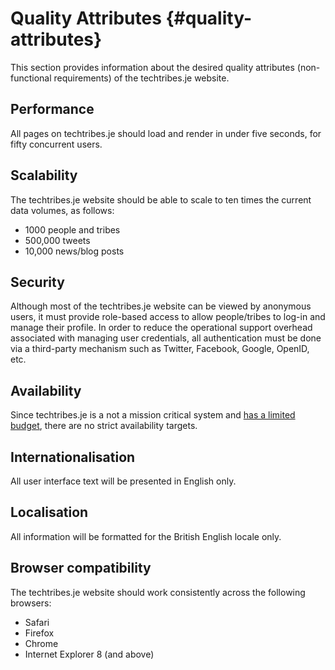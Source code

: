 # Quality Attributes {#quality-attributes}This section provides information about the desired quality attributes (non-functional requirements) of the techtribes.je website.

## Performance

All pages on techtribes.je should load and render in under five seconds, for fifty concurrent users.

## Scalability

The techtribes.je website should be able to scale to ten times the current data volumes, as follows:

 - 1000 people and tribes
 - 500,000 tweets
 - 10,000 news/blog posts 
 
## Security

Although most of the techtribes.je website can be viewed by anonymous users, it must provide role-based access to allow people/tribes to log-in and manage their profile. In order to reduce the operational support overhead associated with managing user credentials, all authentication must be done via a third-party mechanism such as Twitter, Facebook, Google, OpenID, etc.

## Availability

Since techtribes.je is a not a mission critical system and [has a limited budget](#constraints), there are no strict availability targets.

## Internationalisation

All user interface text will be presented in English only.

## Localisation

All information will be formatted for the British English locale only.

## Browser compatibility

The techtribes.je website should work consistently across the following browsers:

 - Safari
 - Firefox
 - Chrome
 - Internet Explorer 8 (and above)